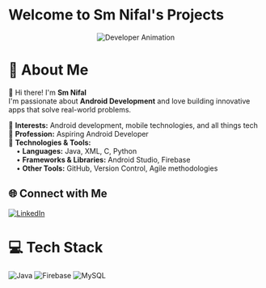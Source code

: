 # Welcome to Sm Nifal's Projects

<div align="center">
  <img src="https://media.giphy.com/media/v1.Y2lkPWVjZjA1ZTQ3M2ZtZThidjE2dmhmdnVibGFjOXl4bXFwZ3QzZWd4dGNhOG1nb3A5ZSZlcD12MV9naWZzX3JlbGF0ZWQmY3Q9Zw/78XCFBGOlS6keY1Bil/giphy.gif" alt="Developer Animation" />
</div>

# 💫 About Me
👋 Hi there! I'm **Sm Nifal**  
I'm passionate about **Android Development** and love building innovative apps that solve real-world problems.

🌱 **Interests:** Android development, mobile technologies, and all things tech  
💼 **Profession:** Aspiring Android Developer  
🧰 **Technologies & Tools:**  
&nbsp;&nbsp;&nbsp;&nbsp;• **Languages:** Java, XML, C, Python  
&nbsp;&nbsp;&nbsp;&nbsp;• **Frameworks & Libraries:** Android Studio, Firebase  
&nbsp;&nbsp;&nbsp;&nbsp;• **Other Tools:** GitHub, Version Control, Agile methodologies

## 🌐 Connect with Me
[![LinkedIn](https://img.shields.io/badge/LinkedIn-%230077B5.svg?style=for-the-badge&logo=linkedin&logoColor=white)](https://www.linkedin.com/in/sm-nifal-71a2b5284/)

# 💻 Tech Stack
![Java](https://img.shields.io/badge/java-%23ED8B00.svg?style=for-the-badge&logo=openjdk&logoColor=white)
![Firebase](https://img.shields.io/badge/firebase-a08021?style=for-the-badge&logo=firebase&logoColor=ffcd34)
![MySQL](https://img.shields.io/badge/mysql-4479A1.svg?style=for-the-badge&logo=mysql&logoColor=white)

<!-- Proudly created with GPRM ( https://gprm.itsvg.in ) -->

